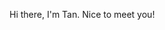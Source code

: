 Hi there, I'm Tan. Nice to meet you!

<!---
FighterTan07/FighterTan07 is a ✨ special ✨ repository because its `README.md` (this file) appears on your GitHub profile.
You can click the Preview link to take a look at your changes.
--->
